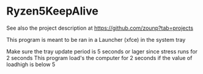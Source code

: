 # Ryzen5KeepAlive

See also the project description at https://github.com/zounp?tab=projects

This program is meant to be ran in a Launcher (xfce) in the system tray

Make sure the tray update period is 5 seconds or lager since stress runs for 2 seconds
This program load's the computer for 2 seconds if the value of loadhigh is below 5
